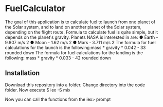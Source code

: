 # FuelCalculator

The goal of this application is to calculate fuel to launch from one planet of the Solar system, and to land on another planet of the Solar system, depending on the flight route. Formula to calculate fuel is quite simple, but it depends on the planet's gravity. Planets NASA is interested in are:
● Earth - 9.807 m/s 2
● Moon - 1.62 m/s 2
● Mars - 3.711 m/s 2
The formula for fuel calculations for the launch is the following:mass * gravity * 0.042 - 33 rounded down
The formula for fuel calculations for the landing is the following:
mass * gravity * 0.033 - 42 rounded down

## Installation

Download this repository into a folder. Change directory into the code folder.
Now execute 
  $ iex -S mix

Now you can call the functions from the iex> prompt


